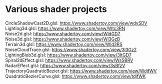 # Various shader projects

CircleShadowCast2D.glsl: https://www.shadertoy.com/view/wdySDV<br/>
Lighting3d.glsl: https://www.shadertoy.com/view/Wtc3RN<br/>
Noise2d.glsl: https://www.shadertoy.com/view/WldGD7<br/>
Noise3d.glsl: https://www.shadertoy.com/view/Wl3GzB<br/>
Terrain3d.glsl: https://www.shadertoy.com/view/Wld3RS<br/>
NoiseCloudTrace.glsl: https://www.shadertoy.com/view/3l3Gz2<br/>
LightingBlob3d.glsl: https://www.shadertoy.com/view/3ltGD7<br/>
Spiral2dEffect.glsl: https://www.shadertoy.com/view/WsSBRV<br/>
RadarEffect.glsl: https://www.shadertoy.com/view/3sBfzV<br/>
TrajectoryQuadraticBezier.glsl: https://www.shadertoy.com/view/WdjfWV<br/>
QuadraticBezierCurve.glsl: https://www.shadertoy.com/view/tdjfWK<br/>
